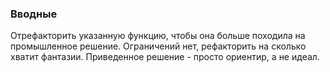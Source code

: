 ### Вводные

Отрефакторить указанную функцию, чтобы она больше походила на промышленное решение. Ограничений нет, рефакторить на сколько хватит фантазии. Приведенное решение - просто ориентир, а не идеал.